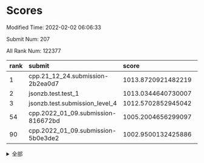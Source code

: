# Scores

Modified Time: 2022-02-02 06:06:33

Submit Num: 207

All Rank Num: 122377

| rank |               submit               |       score        |       sigma        | pk_num |
| :--- | :--------------------------------- | :----------------- | :----------------- | :----- |
| 1    | cpp.21_12_24.submission-2b2ea0d7   | 1013.8720921482219 | 0.8197565523213995 | 2358   |
| 2    | jsonzb.test.test_1                 | 1013.0344640730007 | 0.8290209557738185 | 2364   |
| 3    | jsonzb.test.submission_level_4     | 1012.5702852945042 | 0.8084012684519133 | 2362   |
| 54   | cpp.2022_01_09.submission-816672bd | 1005.2004656299097 | 0.7137322286257181 | 2366   |
| 90   | cpp.2022_01_09.submission-5b0e3de2 | 1002.9500132425886 | 0.7123884638438366 | 2364   |


<details>
<summary>全部</summary>

| rank |                 submit                 |       score        |       sigma        | pk_num |
| :--- | :------------------------------------- | :----------------- | :----------------- | :----- |
| 1    | cpp.21_12_24.submission-2b2ea0d7       | 1013.8720921482219 | 0.8197565523213995 | 2358   |
| 2    | jsonzb.test.test_1                     | 1013.0344640730007 | 0.8290209557738185 | 2364   |
| 3    | jsonzb.test.submission_level_4         | 1012.5702852945042 | 0.8084012684519133 | 2362   |
| 4    | gobigger.level_3.submission_level_3_44 | 1011.5855900263224 | 0.7811771289101148 | 2366   |
| 5    | gobigger.level_3.submission_level_3_37 | 1011.3539451295924 | 0.7822297720335133 | 2366   |
| 6    | gobigger.level_3.submission_level_3_40 | 1011.0804861557584 | 0.7818341729654492 | 2366   |
| 7    | gobigger.level_3.submission_level_3_36 | 1011.0277555528971 | 0.7719128705927628 | 2364   |
| 8    | gobigger.level_3.submission_level_3_17 | 1011.0015484036148 | 0.7754718256651947 | 2367   |
| 9    | gobigger.level_3.submission_level_3_23 | 1010.8437324563267 | 0.7733786398096653 | 2365   |
| 10   | gobigger.level_3.submission_level_3_15 | 1010.7630736317346 | 0.7748839879938898 | 2367   |
| 11   | gobigger.level_3.submission_level_3_16 | 1010.7593280060748 | 0.7584748490412285 | 2364   |
| 12   | gobigger.level_3.submission_level_3_5  | 1010.7384785897946 | 0.7634876913382059 | 2365   |
| 13   | gobigger.level_3.submission_level_3_34 | 1010.6707245426894 | 0.7818498792626994 | 2369   |
| 14   | gobigger.level_3.submission_level_3_24 | 1010.5981611150728 | 0.7605843582899638 | 2365   |
| 15   | gobigger.level_3.submission_level_3_25 | 1010.3978844877325 | 0.7640983648424451 | 2364   |
| 16   | gobigger.level_3.submission_level_3_13 | 1010.3712911834374 | 0.7610802122892693 | 2359   |
| 17   | gobigger.level_3.submission_level_3_35 | 1010.2862883459898 | 0.7595823077963857 | 2366   |
| 18   | gobigger.level_3.submission_level_3_11 | 1010.2786393643659 | 0.7643128379578896 | 2373   |
| 19   | gobigger.level_3.submission_level_3_43 | 1010.2011478076231 | 0.7718053824582712 | 2365   |
| 20   | gobigger.level_3.submission_level_3_9  | 1010.1412784536744 | 0.7784411403874109 | 2370   |
| 21   | gobigger.level_3.submission_level_3_26 | 1010.1278863723808 | 0.7526954990360883 | 2367   |
| 22   | gobigger.level_3.submission_level_3_12 | 1010.1264426937747 | 0.737515221900277  | 2361   |
| 23   | gobigger.level_3.submission_level_3_41 | 1010.1081606628956 | 0.7547938963626287 | 2371   |
| 24   | gobigger.level_3.submission_level_3_31 | 1010.0609365063741 | 0.756762861227524  | 2362   |
| 25   | gobigger.level_3.submission_level_3_30 | 1010.0195759313435 | 0.748881045495676  | 2369   |
| 26   | gobigger.level_3.submission_level_3_32 | 1009.9270359650898 | 0.7593722520958698 | 2363   |
| 27   | gobigger.level_3.submission_level_3_18 | 1009.9117712434276 | 0.7583579140840417 | 2368   |
| 28   | gobigger.level_3.submission_level_3_49 | 1009.9019390932773 | 0.7499586547549083 | 2366   |
| 29   | gobigger.level_3.submission_level_3_42 | 1009.8109063551134 | 0.7631896949214193 | 2368   |
| 30   | gobigger.level_3.submission_level_3_14 | 1009.7621643756365 | 0.7624273701706449 | 2365   |
| 31   | gobigger.level_3.submission_level_3_2  | 1009.7492142331056 | 0.753581692926532  | 2361   |
| 32   | gobigger.level_3.submission_level_3_27 | 1009.7043950841614 | 0.7426940071590787 | 2368   |
| 33   | gobigger.level_3.submission_level_3_39 | 1009.6872592132233 | 0.7525389431733243 | 2365   |
| 34   | gobigger.level_3.submission_level_3_3  | 1009.6370794892237 | 0.7618826558264301 | 2369   |
| 35   | gobigger.level_3.submission_level_3_45 | 1009.5027504016084 | 0.7633033837297282 | 2371   |
| 36   | gobigger.level_3.submission_level_3_28 | 1009.473038996621  | 0.7455276653739481 | 2364   |
| 37   | gobigger.level_3.submission_level_3_22 | 1009.451057195523  | 0.7480986530929319 | 2365   |
| 38   | gobigger.level_3.submission_level_3_21 | 1009.3584576174571 | 0.747162964864447  | 2363   |
| 39   | gobigger.level_3.submission_level_3_46 | 1009.3404895750327 | 0.7703283502583748 | 2365   |
| 40   | gobigger.level_3.submission_level_3_10 | 1009.3392121228205 | 0.7434528296113065 | 2362   |
| 41   | gobigger.level_3.submission_level_3_7  | 1009.3386145499851 | 0.7505468790993937 | 2364   |
| 42   | gobigger.level_3.submission_level_3_0  | 1009.2927615483779 | 0.735357844461632  | 2363   |
| 43   | gobigger.level_3.submission_level_3_4  | 1009.0737368092332 | 0.7281095835341675 | 2372   |
| 44   | gobigger.level_3.submission_level_3_33 | 1008.9944961925337 | 0.7488230816842605 | 2363   |
| 45   | gobigger.level_3.submission_level_3_20 | 1008.9604618856475 | 0.7519245322439538 | 2366   |
| 46   | gobigger.level_3.submission_level_3_48 | 1008.943986644024  | 0.7499335193812494 | 2365   |
| 47   | gobigger.level_3.submission_level_3_19 | 1008.8960203538811 | 0.7663935811340955 | 2359   |
| 48   | gobigger.level_3.submission_level_3_1  | 1008.8701144305609 | 0.7444533585429064 | 2366   |
| 49   | gobigger.level_3.submission_level_3_29 | 1008.869593344606  | 0.727131845722079  | 2363   |
| 50   | gobigger.level_3.submission_level_3_47 | 1008.8651118078167 | 0.7522633535733128 | 2370   |
| 51   | gobigger.level_3.submission_level_3_8  | 1008.851089310083  | 0.7507547728573488 | 2369   |
| 52   | gobigger.level_3.submission_level_3_38 | 1008.5431264149743 | 0.7266089981300233 | 2366   |
| 53   | gobigger.level_3.submission_level_3_6  | 1007.8869650704679 | 0.7246596950033043 | 2366   |
| 54   | cpp.2022_01_09.submission-816672bd     | 1005.2004656299097 | 0.7137322286257181 | 2366   |
| 55   | gobigger.level_1.submission_level_1_21 | 1004.7822677160245 | 0.7285167342448242 | 2361   |
| 56   | gobigger.level_1.submission_level_1_36 | 1004.6661654704382 | 0.7152457192682281 | 2365   |
| 57   | gobigger.level_1.submission_level_1_39 | 1004.5684150259349 | 0.7116811940830912 | 2366   |
| 58   | gobigger.level_1.submission_level_1_27 | 1004.4776998561265 | 0.7294513911894365 | 2366   |
| 59   | gobigger.level_1.submission_level_1_16 | 1004.4494177835376 | 0.7119222190889422 | 2362   |
| 60   | gobigger.level_1.submission_level_1_1  | 1004.2044643691739 | 0.718427010009119  | 2363   |
| 61   | gobigger.level_1.submission_level_1_12 | 1004.1783834436807 | 0.7263876199491307 | 2367   |
| 62   | gobigger.level_1.submission_level_1_34 | 1004.0746712893173 | 0.7118627329649957 | 2362   |
| 63   | gobigger.level_1.submission_level_1_3  | 1004.0032681357903 | 0.7308780816276341 | 2364   |
| 64   | gobigger.level_1.submission_level_1_31 | 1003.9743970319342 | 0.7244921679012931 | 2366   |
| 65   | gobigger.level_1.submission_level_1_2  | 1003.8963032573694 | 0.7131349409802455 | 2366   |
| 66   | gobigger.level_1.submission_level_1_19 | 1003.8581607533124 | 0.7131701138960336 | 2366   |
| 67   | gobigger.level_1.submission_level_1_42 | 1003.7677481759405 | 0.7084489914913086 | 2367   |
| 68   | gobigger.level_1.submission_level_1_29 | 1003.7209225306833 | 0.7102535714209214 | 2361   |
| 69   | gobigger.level_1.submission_level_1_30 | 1003.6080231522906 | 0.7244618988919808 | 2364   |
| 70   | gobigger.level_1.submission_level_1_43 | 1003.5825082175469 | 0.6983434942193852 | 2369   |
| 71   | gobigger.level_1.submission_level_1_25 | 1003.5809878525605 | 0.7283982400450701 | 2369   |
| 72   | gobigger.level_1.submission_level_1_10 | 1003.5080515405393 | 0.708392850149059  | 2358   |
| 73   | gobigger.level_1.submission_level_1_35 | 1003.4198956912749 | 0.7149875473120905 | 2360   |
| 74   | gobigger.level_1.submission_level_1_13 | 1003.3763979835135 | 0.7217260382207092 | 2367   |
| 75   | gobigger.level_1.submission_level_1_32 | 1003.2936209250535 | 0.7312189830557906 | 2364   |
| 76   | gobigger.level_1.submission_level_1_18 | 1003.2757002538922 | 0.7238846052201527 | 2367   |
| 77   | gobigger.level_1.submission_level_1_44 | 1003.2699716516796 | 0.7113598150669588 | 2367   |
| 78   | gobigger.level_1.submission_level_1_7  | 1003.2384551083628 | 0.7254159666563293 | 2366   |
| 79   | gobigger.level_1.submission_level_1_5  | 1003.2203309829489 | 0.7136783178842794 | 2363   |
| 80   | gobigger.level_1.submission_level_1_24 | 1003.2156333726548 | 0.7299313283011002 | 2364   |
| 81   | gobigger.level_1.submission_level_1_4  | 1003.1825194785803 | 0.7287283271328994 | 2370   |
| 82   | gobigger.level_1.submission_level_1_38 | 1003.1691701652115 | 0.7180886232780006 | 2364   |
| 83   | gobigger.level_1.submission_level_1_26 | 1003.1680779666736 | 0.7174622880498603 | 2363   |
| 84   | gobigger.level_1.submission_level_1_9  | 1003.1373191321156 | 0.7167496548144796 | 2369   |
| 85   | gobigger.level_1.submission_level_1_40 | 1003.0961240304453 | 0.7199137517683034 | 2364   |
| 86   | gobigger.level_1.submission_level_1_47 | 1003.0689318086736 | 0.7241169893291179 | 2362   |
| 87   | gobigger.level_1.submission_level_1_14 | 1003.0643528751636 | 0.7093775724081804 | 2366   |
| 88   | gobigger.level_1.submission_level_1_37 | 1003.0147391400335 | 0.7148738477578486 | 2364   |
| 89   | gobigger.level_1.submission_level_1_6  | 1002.951154921475  | 0.7181444103582947 | 2364   |
| 90   | cpp.2022_01_09.submission-5b0e3de2     | 1002.9500132425886 | 0.7123884638438366 | 2364   |
| 91   | gobigger.level_1.submission_level_1_23 | 1002.9348171324277 | 0.7208081710101837 | 2361   |
| 92   | gobigger.level_1.submission_level_1_48 | 1002.7814280252093 | 0.7206059392024352 | 2365   |
| 93   | gobigger.level_1.submission_level_1_0  | 1002.77409016151   | 0.7111115085255714 | 2369   |
| 94   | gobigger.level_1.submission_level_1_22 | 1002.71153493525   | 0.7115419118203131 | 2371   |
| 95   | gobigger.level_1.submission_level_1_20 | 1002.6145666538937 | 0.708422714171828  | 2366   |
| 96   | gobigger.level_1.submission_level_1_46 | 1002.4956717049231 | 0.7228653943892853 | 2368   |
| 97   | gobigger.level_1.submission_level_1_17 | 1002.3459731638739 | 0.7173497329832926 | 2357   |
| 98   | gobigger.level_1.submission_level_1_45 | 1002.2869564191548 | 0.7017248451551775 | 2368   |
| 99   | gobigger.level_1.submission_level_1_28 | 1002.2181297755544 | 0.7247366332431882 | 2365   |
| 100  | gobigger.level_1.submission_level_1_49 | 1002.2154966956448 | 0.7017956851393357 | 2366   |
| 101  | gobigger.level_1.submission_level_1_11 | 1002.1942974627876 | 0.7067101017085713 | 2362   |
| 102  | gobigger.level_1.submission_level_1_15 | 1002.13711836424   | 0.723588207257226  | 2366   |
| 103  | gobigger.level_1.submission_level_1_33 | 1001.9032710092282 | 0.7216971043432995 | 2364   |
| 104  | gobigger.level_1.submission_level_1_41 | 1001.846459810618  | 0.7144675824475725 | 2367   |
| 105  | gobigger.level_1.submission_level_1_8  | 1001.8367499516012 | 0.7064249107961192 | 2363   |
| 106  | gobigger.random.submission_random_32   | 997.496809532985   | 0.6998559607127682 | 2362   |
| 107  | gobigger.random.submission_random_0    | 997.2284546939899  | 0.7125379901262826 | 2361   |
| 108  | gobigger.random.submission_random_36   | 997.088212527216   | 0.7047375553116868 | 2364   |
| 109  | gobigger.random.submission_random_15   | 997.0447438599684  | 0.7225159290870506 | 2365   |
| 110  | gobigger.random.submission_random_24   | 996.9409238691071  | 0.7123091239181878 | 2362   |
| 111  | gobigger.random.submission_random_13   | 996.75828030059    | 0.7153359605656268 | 2368   |
| 112  | gobigger.random.submission_random_22   | 996.5366490770123  | 0.7158844493007843 | 2366   |
| 113  | gobigger.random.submission_random_44   | 996.4936644585799  | 0.7029944670090642 | 2366   |
| 114  | gobigger.random.submission_random_40   | 996.3383146092877  | 0.7202914748759179 | 2362   |
| 115  | gobigger.random.submission_random_26   | 996.3342866732213  | 0.7147576878839703 | 2366   |
| 116  | gobigger.random.submission_random_48   | 996.3305865339512  | 0.7244155648403677 | 2357   |
| 117  | gobigger.random.submission_random_37   | 996.3231566265993  | 0.7031715433726643 | 2363   |
| 118  | gobigger.random.submission_random_43   | 996.2608706304297  | 0.7238479371492509 | 2360   |
| 119  | gobigger.random.submission_random_19   | 996.245977552723   | 0.6993236504940424 | 2364   |
| 120  | gobigger.random.submission_random_7    | 996.2358710909015  | 0.7034593855736094 | 2364   |
| 121  | gobigger.random.submission_random_10   | 996.204576432356   | 0.7208293499652217 | 2366   |
| 122  | gobigger.random.submission_random_49   | 996.2006119481197  | 0.7162604283838969 | 2367   |
| 123  | gobigger.random.submission_random_42   | 996.1940651396591  | 0.7107086925317693 | 2369   |
| 124  | gobigger.random.submission_random_27   | 996.1759474879651  | 0.7113459316579162 | 2364   |
| 125  | gobigger.random.submission_random_4    | 996.1727947605582  | 0.7168929879089082 | 2361   |
| 126  | gobigger.random.submission_random_12   | 996.1217491826894  | 0.7051561317666831 | 2365   |
| 127  | gobigger.random.submission_random_31   | 996.0286214077041  | 0.7084176901055994 | 2363   |
| 128  | gobigger.random.submission_random_28   | 996.0029420805873  | 0.6994510769895448 | 2365   |
| 129  | gobigger.random.submission_random_11   | 995.9907866541746  | 0.7073458386533779 | 2362   |
| 130  | gobigger.random.submission_random_46   | 995.9782408084905  | 0.7144168814492288 | 2363   |
| 131  | gobigger.random.submission_random_45   | 995.9038378246867  | 0.7228404208876053 | 2359   |
| 132  | gobigger.random.submission_random_20   | 995.8974812472934  | 0.6994381248033011 | 2363   |
| 133  | gobigger.random.submission_random_41   | 995.8931820049429  | 0.7013410706664605 | 2369   |
| 134  | gobigger.random.submission_random_1    | 995.8378283499779  | 0.7113522099295873 | 2367   |
| 135  | gobigger.random.submission_random_47   | 995.7664916335133  | 0.6963879675931686 | 2365   |
| 136  | gobigger.random.submission_random_8    | 995.7557076752901  | 0.7150142854973262 | 2365   |
| 137  | gobigger.random.submission_random_9    | 995.7434847746938  | 0.7064997080348211 | 2363   |
| 138  | gobigger.random.submission_random_23   | 995.6935724466214  | 0.6976063704841661 | 2362   |
| 139  | gobigger.random.submission_random_34   | 995.6527839233944  | 0.7123711608828018 | 2365   |
| 140  | gobigger.random.submission_random_29   | 995.440510558484   | 0.6938036071533844 | 2360   |
| 141  | gobigger.random.submission_random_17   | 995.2317540502186  | 0.7192058500329145 | 2366   |
| 142  | gobigger.random.submission_random_5    | 995.1987535000461  | 0.707923112685664  | 2366   |
| 143  | gobigger.random.submission_random_39   | 995.1584216346495  | 0.7128239969946749 | 2362   |
| 144  | gobigger.random.submission_random_33   | 995.1456425386623  | 0.7072548046180711 | 2365   |
| 145  | gobigger.random.submission_random_21   | 995.0441625919161  | 0.7178934021458463 | 2367   |
| 146  | gobigger.level_2.submission_level_2_36 | 995.0201132562785  | 0.738027888284811  | 2359   |
| 147  | gobigger.random.submission_random_18   | 994.9731447300544  | 0.7152395086022628 | 2366   |
| 148  | gobigger.random.submission_random_14   | 994.8544723048491  | 0.7120685901698025 | 2363   |
| 149  | gobigger.random.submission_random_3    | 994.8476927432795  | 0.7212068044500055 | 2366   |
| 150  | gobigger.random.submission_random_35   | 994.8323273737095  | 0.7117060603502756 | 2365   |
| 151  | gobigger.random.submission_random_16   | 994.8207317014901  | 0.721717645361556  | 2358   |
| 152  | gobigger.random.submission_random_6    | 994.779840453497   | 0.7170147921474906 | 2365   |
| 153  | gobigger.random.submission_random_38   | 994.7426789496133  | 0.7337046169499054 | 2364   |
| 154  | gobigger.random.submission_random_30   | 994.626627763856   | 0.7298465641473587 | 2366   |
| 155  | gobigger.level_2.submission_level_2_49 | 994.394165646132   | 0.7253897899700783 | 2357   |
| 156  | gobigger.random.submission_random_2    | 994.2162274743887  | 0.7376902851009556 | 2364   |
| 157  | gobigger.level_2.submission_level_2_16 | 994.07765198428    | 0.7270319465169527 | 2366   |
| 158  | gobigger.level_2.submission_level_2_6  | 993.9459844644201  | 0.7253294264335823 | 2365   |
| 159  | gobigger.random.submission_random_25   | 993.6554394918006  | 0.7112167742793991 | 2368   |
| 160  | gobigger.level_2.submission_level_2_21 | 993.6526857824387  | 0.7409686126062222 | 2367   |
| 161  | gobigger.level_2.submission_level_2_34 | 993.5257827190907  | 0.7410635291174605 | 2365   |
| 162  | gobigger.level_2.submission_level_2_42 | 993.4245923095862  | 0.7219681471656679 | 2368   |
| 163  | gobigger.level_2.submission_level_2_39 | 993.2493335322474  | 0.7408287971158365 | 2365   |
| 164  | gobigger.level_2.submission_level_2_15 | 993.10908023052    | 0.7407890661707491 | 2361   |
| 165  | gobigger.level_2.submission_level_2_19 | 993.0970455626968  | 0.7503131991146393 | 2367   |
| 166  | gobigger.level_2.submission_level_2_46 | 993.092086663246   | 0.7262024118734043 | 2369   |
| 167  | gobigger.level_2.submission_level_2_23 | 993.013807799238   | 0.7287790750980886 | 2372   |
| 168  | gobigger.level_2.submission_level_2_17 | 992.9078973986761  | 0.7348519984983619 | 2362   |
| 169  | gobigger.level_2.submission_level_2_44 | 992.8038874032014  | 0.7252163172880206 | 2370   |
| 170  | gobigger.level_2.submission_level_2_8  | 992.7599822578475  | 0.7468030184344501 | 2363   |
| 171  | gobigger.level_2.submission_level_2_4  | 992.6378793051604  | 0.7265391292783228 | 2370   |
| 172  | gobigger.level_2.submission_level_2_30 | 992.5273363801795  | 0.7344063375403145 | 2363   |
| 173  | gobigger.level_2.submission_level_2_11 | 992.4674361045685  | 0.7364137837178325 | 2361   |
| 174  | gobigger.level_2.submission_level_2_43 | 992.437677675932   | 0.7383481342822833 | 2366   |
| 175  | gobigger.level_2.submission_level_2_2  | 992.4173134212812  | 0.7441532847755202 | 2364   |
| 176  | gobigger.level_2.submission_level_2_1  | 992.3413120972366  | 0.7366921295541422 | 2369   |
| 177  | gobigger.level_2.submission_level_2_35 | 992.3116001634382  | 0.7400457629653118 | 2368   |
| 178  | gobigger.level_2.submission_level_2_48 | 992.2807430524223  | 0.7573501668838405 | 2363   |
| 179  | gobigger.level_2.submission_level_2_27 | 992.2542544044145  | 0.7246012137469664 | 2364   |
| 180  | gobigger.level_2.submission_level_2_41 | 992.2406982319889  | 0.7529503841908393 | 2367   |
| 181  | gobigger.level_2.submission_level_2_31 | 992.1816515163563  | 0.7442789568590081 | 2368   |
| 182  | gobigger.level_2.submission_level_2_29 | 992.1562102647993  | 0.7477142258335482 | 2364   |
| 183  | gobigger.level_2.submission_level_2_37 | 992.0945626934414  | 0.7314242795774286 | 2363   |
| 184  | gobigger.level_2.submission_level_2_22 | 992.0115521203945  | 0.7556206057937004 | 2364   |
| 185  | gobigger.level_2.submission_level_2_40 | 991.9908780791458  | 0.7421498653694792 | 2361   |
| 186  | gobigger.level_2.submission_level_2_45 | 991.8868702285939  | 0.7347870622208856 | 2365   |
| 187  | gobigger.level_2.submission_level_2_20 | 991.8463804794645  | 0.7792222448843682 | 2366   |
| 188  | gobigger.level_2.submission_level_2_33 | 991.8344206181777  | 0.7300508366894359 | 2361   |
| 189  | gobigger.level_2.submission_level_2_38 | 991.8092391976674  | 0.7546894937968924 | 2363   |
| 190  | gobigger.level_2.submission_level_2_0  | 991.7545171119862  | 0.7647284210029385 | 2359   |
| 191  | gobigger.level_2.submission_level_2_25 | 991.6767753467626  | 0.7487710356306149 | 2365   |
| 192  | gobigger.level_2.submission_level_2_14 | 991.5528120146531  | 0.7336160862209262 | 2362   |
| 193  | gobigger.level_2.submission_level_2_32 | 991.5288986993905  | 0.7497901662633897 | 2364   |
| 194  | gobigger.level_2.submission_level_2_12 | 991.4812173807723  | 0.7656604297328664 | 2356   |
| 195  | gobigger.level_2.submission_level_2_9  | 991.3339422064084  | 0.7416020826753169 | 2364   |
| 196  | gobigger.level_2.submission_level_2_3  | 991.3124769200955  | 0.7451349184944609 | 2368   |
| 197  | gobigger.level_2.submission_level_2_28 | 991.3006576670157  | 0.7423840884379542 | 2363   |
| 198  | gobigger.level_2.submission_level_2_26 | 991.2494939450579  | 0.7534366973823038 | 2367   |
| 199  | gobigger.level_2.submission_level_2_13 | 991.0716954747252  | 0.7427411469909844 | 2369   |
| 200  | gobigger.level_2.submission_level_2_5  | 990.980163590065   | 0.7783457784255553 | 2364   |
| 201  | gobigger.level_2.submission_level_2_24 | 990.9543000142473  | 0.7506902397370289 | 2370   |
| 202  | gobigger.level_2.submission_level_2_10 | 990.9084739359034  | 0.7687138013808453 | 2362   |
| 203  | gobigger.level_2.submission_level_2_7  | 990.189038670301   | 0.7670812867410385 | 2359   |
| 204  | gobigger.level_2.submission_level_2_18 | 989.9364604576195  | 0.7578592678134926 | 2368   |
| 205  | gobigger.level_2.submission_level_2_47 | 989.8602843625166  | 0.7694940466950579 | 2365   |
| 206  | gobigger.none.submission_none_1        | 977.7546831381582  | 1.3091545272266019 | 2365   |
| 207  | gobigger.none.submission_none_0        | 976.5128214217854  | 1.403363552382997  | 2367   |

</details>